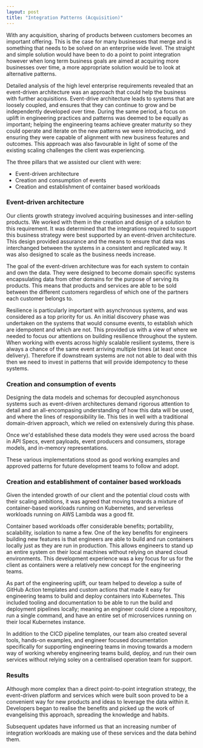 ```yaml
---
layout: post
title: "Integration Patterns (Acquisition)"
---
```


With any acquisition, sharing of products between customers becomes an important offering. This is the case for many businesses that merge and is something that needs to be solved on an enterprise wide level. The straight and simple solution would have been to do a point to point integration however when long term business goals are aimed at acquiring more businesses over time, a more appropriate solution would be to look at alternative patterns.

<!--more-->

Detailed analysis of the high level enterprise requirements revealed that an event-driven architecture was an approach that could help the business with further acquisitions. Event-drive architecture leads to systems that are loosely coupled, and ensures that they can continue to grow and be independently developed over time. During the same period, a focus on uplift in engineering practices and patterns was deemed to be equally as important; helping the engineering teams achieve greater maturity so they could operate and iterate on the new patterns we were introducing, and ensuring they were capable of alignment with new business features and outcomes. This approach was also favourable in light of some of the existing scaling challenges the client was experiencing.

The three pillars that we assisted our client with were:
- Event-driven architecture
- Creation and consumption of events
- Creation and establishment of container based workloads


### Event-driven architecture
Our clients growth strategy involved acquiring businesses and inter-selling products. We worked with them in the creation and design of a solution to this requirement. It was determined that the integrations required to support this business strategy were best supported by an event-driven architecture. This design provided assurance and the means to ensure that data was interchanged between the systems in a consistent and replicated way. It was also designed to scale as the business needs increase.

The goal of the event-driven architecture was for each system to contain and own the data. They were designed to become domain specific systems encapsulating data from other domains for the purpose of serving its products. This means that products and services are able to be sold between the different customers regardless of which one of the partners each customer belongs to.

Resilience is particularly important with asynchronous systems, and was considered as a top priority for us. An initial discovery phase was undertaken on the systems that would consume events, to establish which are idempotent and which are not. This provided us with a view of where we needed to focus our attentions on building resilience throughout the system. When working with events across highly scalable resilient systems, there is always a chance of the same event arriving multiple times (at least once delivery). Therefore if downstream systems are not not able to deal with this then we need to invest in patterns that will provide idempotency to these systems.


### Creation and consumption of events
Designing the data models and schemas for decoupled asynchonous systems such as event-driven architectures demand rigorous attention to detail and an all-encompasing understanding of how this data will be used, and where the lines of responsibility lie. This ties in well with a traditional domain-driven approach, which we relied on extensively during this phase.

Once we'd established these data models they were used across the board in API Specs, event payloads, event producers and consumers, storage models, and in-memory representations.

These various implementations stood as good working examples and approved patterns for future development teams to follow and adopt.


### Creation and establishment of container based workloads
Given the intended growth of our client and the potential cloud costs with their scaling ambitions, it was agreed that moving towards a mixture of container-based workloads running on Kubernetes, and serverless workloads running on AWS Lambda was a good fit.

Container based workloads offer considerable benefits; portability, scalability, isolation to name a few. One of the key benefits for engineers building new features is that engineers are able to build and run containers locally just as they are run in production. This allows engineers to stand up an entire system on their local machines without relying on shared cloud environments. This development experience was a key focus for us for the client as containers were a relatively new concept for the engineering teams.

As part of the engineering uplift, our team helped to develop a suite of GitHub Action templates and custom actions that made it easy for engineering teams to build and deploy containers into Kubernetes. This included tooling and documentation to be able to run the build and deployment pipelines locally; meaning an engineer could clone a repository, run a single command, and have an entire set of microservices running on their local Kubernetes instance.

In addition to the CICD pipeline templates, our team also created several tools, hands-on examples, and engineer focused documentation specifically for supporting engineering teams in moving towards a modern way of working whereby engineering teams build, deploy, and run their own services without relying soley on a centralised operation team for support.


### Results
Although more complex than a direct point-to-point integration strategy, the event-driven platform and services which were built soon proved to be a convenient way for new products and ideas to leverage the data within it. Developers began to realise the benefits and picked up the work of evangelising this approach, spreading the knowledge and habits.

Subsequent updates have informed us that an increasing number of integration workloads are making use of these services and the data behind them.
